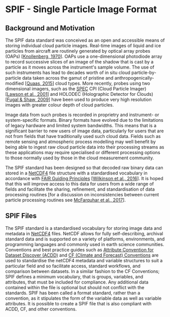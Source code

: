 
# SPIF - Single Particle Image Format

<!--
For full information on the SPIF data standard and usage examples see [paper_placeholder](https://github.com/graemenott/spif-paper).
-->

## Background and Motivation

The SPIF data standard was conceived as an open and accessible means of storing individual cloud particle images. Real-time images of liquid and ice particles from aircraft are routinely generated by optical array probes (OAPs) \[[Knollenberg, 1970](https://doi.org/10.1175/1520-0450(1970)009<0086:TOAAAT>2.0.CO;2)\]. OAPs use a one-dimensional photodiode array to record successive slices of an image of the shadow that is cast by a particle as it moves across the instrument's sample volume. The use of such instruments has lead to decades worth of in situ cloud particle-by-particle data taken across the gamut of pristine and anthropogenically-modified \[[Quaas, 2015](https://doi.org/10.1007/s40641-015-0028-0)\] cloud types. More recently, probes using two dimensional imagers, such as the [SPEC](http://www.specinc.com) CPI (Cloud Particle Imager) \[[Lawson et al., 2001](https://agupubs.onlinelibrary.wiley.com/doi/10.1029/2000JD900789)\] and HOLODEC (Holographic Detector for Clouds) \[[Fugal & Shaw, 2009](https://amt.copernicus.org/articles/2/259/2009/)\] have been used to produce very high resolution images with greater colour depth of cloud particles.

Image data from such probes is recorded in proprietry and instrument- or system-specific formats. Binary formats have evolved due to the limitations of legacy hardware and limited system bandwidths. This means that is a significant barrier to new users of image data, particularly for users that are not from fields that have traditionally used such cloud data. Fields such as remote sensing and atmospheric process modelling may well benefit by being able to ingest raw cloud particle data into their processing streams as these applications may require specialised or different processing options to those normally used by those in the cloud measurement community.

The SPIF standard has been designed so that decoded raw binary data can stored in a [NetCDF4](https://www.unidata.ucar.edu/software/netcdf/) file structure with a standardised vocabulary in accordance with [FAIR Guiding Principles](https://www.go-fair.org/fair-principles/) \[[Wilkinson et al., 2016](https://www.nature.com/articles/sdata201618)\]. It is hoped that this will improve access to this data for users from a wide range of fields and facilitate the sharing, refinement, and standardisation of data processing routines \[for a discussion on inconsistencies between current particle processing routines see [McFarquhar et al., 2017](https://doi.org/10.1175/AMSMONOGRAPHS-D-16-0007.1)\].


## SPIF Files

The SPIF standard is a standardised vocabulary for storing image data and metadata in [NetCDF4](https://www.unidata.ucar.edu/software/netcdf/) files. NetCDF allows for fully self-describing, archival standard data and is supported on a variety of platforms, environments, and programming languages and commonly used in earth science communities. Conventions and best practice guides such as [Attribute Convention for Dataset Discover (ACDD)](https://wiki.esipfed.org/Attribute_Convention_for_Data_Discovery_1-3) and [CF (Climate and Forecast) Conventions](http://cfconventions.org/) are used to standardise the netCDF4 metadata and variable structures to suit a particular field and so facilitate access, standard workflows, and comparison between datasets. In a similar fashion to the CF Conventions; SPIF defines a minimum vocabulary, that is groups, variables, and attributes, that must be included for compliance. Any additional data contained within the file is optional but should not conflict with the standards. SPIF has been called a format standard, rather than a convention, as it stipulates the form of the variable data as well as variable attributes. It is possible to create a SPIF file that is also compliant with ACDD, CF, and other conventions.



